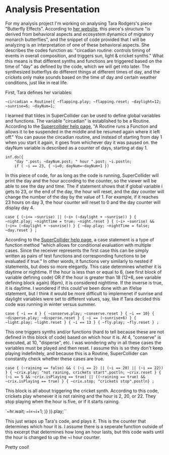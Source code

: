 # Analysis Presentation

For my analysis project I'm working on analysing Tara Rodgers's piece "Butterfly Effects". According to [her website](https://www.analogtara.net/butterfly-effects/), this piece's structure "is derived from behavioral aspects and ecosystem dynamics of migratory monarch butterflies", and the snippet of code provided that I will be analyzing is an interpretation of one of these behavioral aspects. She describes the codes function as: "circadian routine: controls timing of events in overall composition, and triggers sun, light & cricket synths." What this means is that different synths and functions are triggered based on the time of "day" as defined by the code, which we will get into later. The synthesized butterflys do different things at different times of day, and the crickets only make sounds based on the time of day and certain weather conditions, just like in real life. 

First, Tara defines her variables: 

`~circadian = Routine({
	~flapping.play; ~flapping.reset;
	~daylight=12;
	~sunrise=6;
	~dayNum=1;`
	
I learned that tildes in SuperCollider can be used to define global variables and functions. The variable "circadian" is established to be a Routine. According to the [Supercollider help page](https://doc.sccode.org/Classes/Routine.html), "A Routine runs a Function and allows it to be suspended in the middle and be resumed again where it left off." You can pause the circadian routine, and instead of starting from day 1 when you start it again, it goes from whichever day it was paused on. the dayNum variable is described as a counter of days, starting at day 1. 

	inf.do({
		"day ".post; ~dayNum.post; " hour ".post; ~i.postln;
		if ( ~i == 23, { ~i=0; dayNum=~dayNum+1 })
		
In this piece of code, for as long as the code is running, SuperCollider will print the day and the hour according to the counter, so the viewer will be able to see the day and time. The if statement shows that if global variable i gets to 23, or the end of the day, the hour will reset, and the day counter will change the number of the day by the value of 1. For example, if it reaches 23 hours on day 3, the hour counter will reset to 0 and the day counter will display day 4. 

`case
{ (~i<= ~sunrise) || (~i> (~daylight + ~sunrise)) }
{ ~night.play; ~nightTime = true; ~night.reset }
{ (~i> ~sunrise) && (~i<= (~daylight + ~sunrise)) }
{ ~day.play; ~nightTime = false; ~day.reset }
;`

According to the [SuperCollider help page](https://depts.washington.edu/dxscdoc/Help/Reference/Control-Structures.html), a case statement is a type of function method "which allows for conditional evaluation with multiple cases. Since the receiver represents the first case this can be simply written as pairs of test functions and corresponding functions to be evaluated if true." In other words, it functions very similarly to nested if statements, but does so more elegantly. This case determines whether it is daytime or nightime. If the hour is less than or equal to 6, (see first block of variable defining code) OR if the hour is greater than 18 (12+6, see variable defining block again) (6pm), it is considered nighttime. If the inverse is true, it is daytime. I wondered if this could've been done with an if/else statement, but I think it would be more difficult to implemenet if sunrise and daylight variables were set to different values, say, like if Tara decided this code was running in winter versus summer.

`case
{ ~i == 4 } { ~conserve.play; ~conserve.reset }
{ ~i == 10} { ~disperse.play; ~disperse.reset }
{ ~i == (~sunrise+6) } { ~light.play; ~light.reset }
{ ~i == 13 } { ~fly.play; ~fly.reset }
;`

This one triggers synths and/or functions (hard to tell because these are not defined in this block of code) based on which hour it is. At 4, "conserve" is executed, at 10, "disperse", etc. I was wondering why in all these cases the variables must be played and then reset. I assume this is so they don't keep playing indefinitely, and because this is a Routine, SuperCollider can constantly check whether these cases are true.

`case
{ (~raining == false) && ( (~i == 2) || (~i == 20) || (~i == 22)) }
{ ~crix.play; "not raining, crickets start".postln; ~crix.reset }
{ (~i == 5 && ~crix.isPlaying == true) || ((~raining == true) && ~crix.isPlaying == true) }
{ ~crix.stop; "crickets stop".postln}
;`

This block is all about triggering the cricket synth. According to this code, crickets play whenever it is not raining and the hour is 2, 20, or 22. They stop playing when the hour is five, or if it starts raining.

`~hr.wait;
~i=~i+1;
)}
)}.play;``

This just wraps up Tara's code, and plays it. This is the counter that determines which hour it is. I assume there is a seperate function outside of this excerpt that determines how long an hour lasts, but this code waits until the hour is changed to up the ~i hour counter.

Pretty cool!